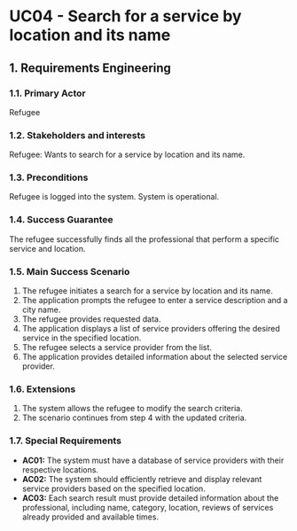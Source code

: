 # UC04 - Search for a service by location and its name

## 1. Requirements Engineering

### 1.1. Primary Actor
Refugee

### 1.2. Stakeholders and interests
Refugee: Wants to search for a service by location and its name. 

### 1.3. Preconditions
Refugee is logged into the system.
System is operational.

### 1.4. Success Guarantee
The refugee successfully finds all the professional that perform a specific service and location.

### 1.5. Main Success Scenario
1. The refugee initiates a search for a service by location and its name. 
2. The application prompts the refugee to enter a service description and a city name.
3. The refugee provides requested data.
4. The application displays a list of service providers offering the desired service in the specified location.
5. The refugee selects a service provider from the list.
6. The application provides detailed information about the selected service provider.

### 1.6. Extensions
1. The system allows the refugee to modify the search criteria.
2. The scenario continues from step 4 with the updated criteria.

### 1.7. Special Requirements
* **AC01:** The system must have a database of service providers with their respective locations.
* **AC02:** The system should efficiently retrieve and display relevant service providers based on the specified location.
* **AC03:** Each search result must provide detailed information about the professional, including name, category, location, reviews of services already provided and available times.


